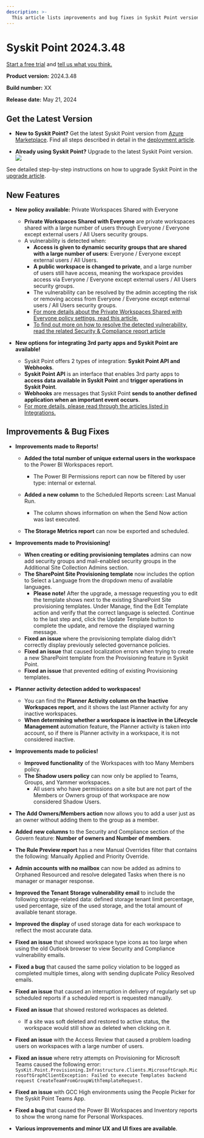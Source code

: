 ```yaml
---
description: >-
  This article lists improvements and bug fixes in Syskit Point version 2024.3.48 
---
```


# Syskit Point 2024.3.48 

[Start a free trial](https://www.syskit.com/products/point/free-trial/) and [tell us what you think.](https://www.syskit.com/company/contact-us/)

**Product version:** 2024.3.48 

**Build number:** XX

**Release date:** May 21, 2024

## Get the Latest Version

* **New to Syskit Point?** Get the latest Syskit Point version from [Azure Marketplace](https://azuremarketplace.microsoft.com/en-us/marketplace/apps/syskitltd.syskit\_point). Find all steps described in detail in the [deployment article](../../../set-up-point-data-center/deployment/deploy-syskit-point.md).

* **Already using Syskit Point?** Upgrade to the latest Syskit Point version.\
[![](https://aka.ms/deploytoazurebutton)](https://portal.azure.com/#create/Microsoft.Template/uri/https%3A%2F%2Fsyskitassetsstorage.blob.core.windows.net%2Fpoint%2FARMTemplates%2FPointUpdateDeploy%2FPointUpdateTemplate.json)

See detailed step-by-step instructions on how to upgrade Syskit Point in the [upgrade article](../../../set-up-point-data-center/deployment/upgrade-syskit-point.md).

## New Features

* **New policy available:** Private Workspaces Shared with Everyone
  * **Private Workspaces Shared with Everyone** are private workspaces shared with a large number of users through Everyone / Everyone except external users / All Users security groups. 
  * A vulnerability is detected when:
    * **Access is given to dynamic security groups that are shared with a large number of users**: Everyone / Everyone except external users / All Users. 
    * **A public workspace is changed to private**, and a large number of users still have access, meaning the workspace provides access via Everyone / Everyone except external users / All Users security groups.
    * The vulnerability can be resolved by the admin accepting the risk or removing access from Everyone / Everyone except external users / All Users security groups.
    * [For more details about the Private Workspaces Shared with Everyone policy settings, read this article.](../../../governance-and-automation/automated-workflows/private-workspaces-shared-with-everyone-admin.md)
    * [To find out more on how to resolve the detected vulnerability, read the related Security & Compliance report article](../../../governance-and-automation/security-compliance-checks/private-workspaces-shared-with-everyone.md)
  

* **New options for integrating 3rd party apps and Syskit Point are available!**
  * Syskit Point offers 2 types of integration: **Syskit Point API and Webhooks**.
  * **Syskit Point API** is an interface that enables 3rd party apps to **access data available in Syskit Point** and **trigger operations in Syskit Point**.
  * **Webhooks** are messages that Syskit Point **sends to another defined application when an important event occurs**.
  * [For more details, please read through the articles listed in Integrations.](../../../integrations/README.md)


## Improvements & Bug Fixes

* **Improvements made to Reports!**
  * **Added the total number of unique external users in the workspace** to the Power BI Workspaces report.
    * The Power BI Permissions report can now be filtered by user type: internal or external.

  * **Added a new column** to the Scheduled Reports screen: Last Manual Run.
    * The column shows information on when the Send Now action was last executed.
  * **The Storage Metrics report** can now be exported and scheduled.

* **Improvements made to Provisioning!**
  * **When creating or editing provisioning templates** admins can now add security groups and mail-enabled security groups in the Additional Site Collection Admins section.
  * **The SharePoint Site Provisioning template** now includes the option to Select a Language from the dropdown menu of available languages.
    * **Please note!** After the upgrade, a message requesting you to edit the template shows next to the existing SharePoint Site provisioning templates. Under Manage, find the Edit Template action and verify that the correct language is selected. Continue to the last step and, click the Update Template button to complete the update, and remove the displayed warning message. 
  * **Fixed an issue** where the provisioning template dialog didn't correctly display previously selected governance policies.
  * **Fixed an issue** that caused localization errors when trying to create a new SharePoint template from the Provisioning feature in Syskit Point.
  * **Fixed an issue** that prevented editing of existing Provisioning templates.

* **Planner activity detection added to workspaces!**
  * You can find the **Planner Activity column on the Inactive Workspaces report**, and it shows the last Planner activity for any inactive workspaces. 
  * **When determining whether a workspace is inactive in the Lifecycle Management** automation feature, the Planner activity is taken into account, so if there is Planner activity in a workspace, it is not considered inactive.

* **Improvements made to policies!**
  * **Improved functionality** of the Workspaces with too Many Members policy.
  * **The Shadow users policy** can now only be applied to Teams, Groups, and Yammer workspaces.
    * All users who have permissions on a site but are not part of the Members or Owners group of that workspace are now considered Shadow Users.

* **The Add Owners/Members action** now allows you to add a user just as an owner without adding them to the group as a member.

* **Added new columns** to the Security and Compliance section of the Govern feature: **Number of owners and Number of members**.

* **The Rule Preview report** has a new Manual Overrides filter that contains the following: Manually Applied and Priority Override.

* **Admin accounts with no mailbox** can now be added as admins to Orphaned Resourced and resolve delegated Tasks when there is no manager or manager response.

* **Improved the Tenant Storage vulnerability email** to include the following storage-related data: defined storage tenant limit percentage, used percentage, size of the used storage, and the total amount of available tenant storage.

* **Improved the display** of used storage data for each workspace to reflect the most accurate data. 

* **Fixed an issue** that showed workspace type icons as too large when using the old Outlook browser to view Security and Compliance vulnerability emails.

* **Fixed a bug** that caused the same policy violation to be logged as completed multiple times, along with sending duplicate Policy Resolved emails. 

* **Fixed an issue** that caused an interruption in delivery of regularly set up scheduled reports if a scheduled report is requested manually.

* **Fixed an issue** that showed restored workspaces as deleted.
  * If a site was soft deleted and restored to active status, the workspace would still show as deleted when clicking on it. 

* **Fixed an issue** with the Access Review that caused a problem loading users on workspaces with a large number of users.
 
* **Fixed an issue** where retry attempts on Provisioning for Microsoft Teams caused the following error: 
`SysKit.Point.Provisioning.Infrastructure.Clients.MicrosoftGraph.MicrosoftGraphClientException: Failed to execute Templates backend request CreateTeamFromGroupWithTemplateRequest.`

* **Fixed an issue** with GCC High environments using the People Picker for the Syskit Point Teams App.

* **Fixed a bug** that caused the Power BI Workspaces and Inventory reports to show the wrong name for Personal Workspaces. 

* **Various improvements and minor UX and UI fixes are available**.
